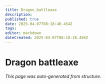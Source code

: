 ```yaml
---
title: Dragon_battleaxe
description: 
published: true
date: 2025-04-07T08:18:40.454Z
tags: 
editor: markdown
dateCreated: 2025-04-07T08:18:38.494Z
---
```


# Dragon battleaxe

*This page was auto-generated from structure.*